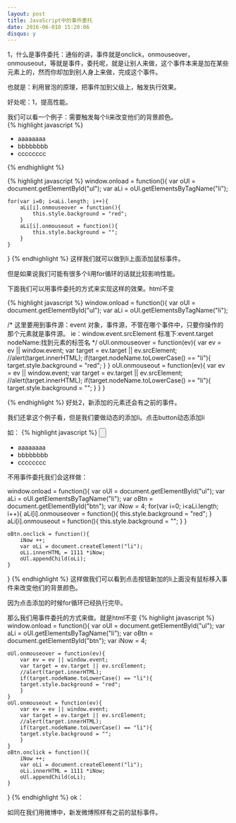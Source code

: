 ```yaml
---
layout: post
title: JavaScript中的事件委托
date: 2016-06-010 15:20:06
disqus: y
---
```

1，什么是事件委托：通俗的讲，事件就是onclick，onmouseover，onmouseout，等就是事件，委托呢，就是让别人来做，这个事件本来是加在某些元素上的，然而你却加到别人身上来做，完成这个事件。

也就是：利用冒泡的原理，把事件加到父级上，触发执行效果。

好处呢：1，提高性能。

我们可以看一个例子：需要触发每个li来改变他们的背景颜色。<br/>
{% highlight javascript %}
<ul id="ul">
	<li>aaaaaaaa</li>
	<li>bbbbbbbb</li>
	<li>cccccccc</li>
</ul>
{% endhighlight %}

 
{% highlight javascript %}
window.onload = function(){
	var oUl = document.getElementById("ul");
	var aLi = oUl.getElementsByTagName("li");

	for(var i=0; i<aLi.length; i++){
		aLi[i].onmouseover = function(){
			this.style.background = "red";
		}
		aLi[i].onmouseout = function(){
			this.style.background = "";
		}
	}
}
{% endhighlight %}
 这样我们就可以做到li上面添加鼠标事件。

但是如果说我们可能有很多个li用for循环的话就比较影响性能。

下面我们可以用事件委托的方式来实现这样的效果。html不变

{% highlight javascript %}
window.onload = function(){
	var oUl = document.getElementById("ul");
	var aLi = oUl.getElementsByTagName("li");

/*
这里要用到事件源：event 对象，事件源，不管在哪个事件中，只要你操作的那个元素就是事件源。
ie：window.event.srcElement
标准下:event.target
nodeName:找到元素的标签名
*/
	oUl.onmouseover = function(ev){
		var ev = ev || window.event;
		var target = ev.target || ev.srcElement;
		//alert(target.innerHTML);
		if(target.nodeName.toLowerCase() == "li"){
		target.style.background = "red";
		}
	}
	oUl.onmouseout = function(ev){
		var ev = ev || window.event;
		var target = ev.target || ev.srcElement;
		//alert(target.innerHTML);
		if(target.nodeName.toLowerCase() == "li"){
		target.style.background = "";
		}
	}
}
 
{% endhighlight %}
好处2，新添加的元素还会有之前的事件。

我们还拿这个例子看，但是我们要做动态的添加li。点击button动态添加li

如：
{% highlight javascript %}
<input type="button" id="btn" />
<ul id="ul">
	<li>aaaaaaaa</li>
	<li>bbbbbbbb</li>
	<li>cccccccc</li>
</ul>
 不用事件委托我们会这样做：

window.onload = function(){
	var oUl = document.getElementById("ul");
	var aLi = oUl.getElementsByTagName("li");
	var oBtn = document.getElementById("btn");
	var iNow = 4;
	for(var i=0; i<aLi.length; i++){
		aLi[i].onmouseover = function(){
			this.style.background = "red";
		}
		aLi[i].onmouseout = function(){
			this.style.background = "";
		}
	}

	oBtn.onclick = function(){
		iNow ++;
		var oLi = document.createElement("li");
		oLi.innerHTML = 1111 *iNow;
		oUl.appendChild(oLi);
	}

	
}
{% endhighlight %}
 这样做我们可以看到点击按钮新加的li上面没有鼠标移入事件来改变他们的背景颜色。

因为点击添加的时候for循环已经执行完毕。

 

那么我们用事件委托的方式来做。就是html不变
{% highlight javascript %}
window.onload = function(){
	var oUl = document.getElementById("ul");
	var aLi = oUl.getElementsByTagName("li");
	var oBtn = document.getElementById("btn");
	var iNow = 4;

	oUl.onmouseover = function(ev){
		var ev = ev || window.event;
		var target = ev.target || ev.srcElement;
		//alert(target.innerHTML);
		if(target.nodeName.toLowerCase() == "li"){
		target.style.background = "red";
		}
	}
	oUl.onmouseout = function(ev){
		var ev = ev || window.event;
		var target = ev.target || ev.srcElement;
		//alert(target.innerHTML);
		if(target.nodeName.toLowerCase() == "li"){
		target.style.background = "";
		}
	}
	oBtn.onclick = function(){
		iNow ++;
		var oLi = document.createElement("li");
		oLi.innerHTML = 1111 *iNow;
		oUl.appendChild(oLi);
	}
}
{% endhighlight %}
ok：

如同在我们用微博中，新发微博照样有之前的鼠标事件。